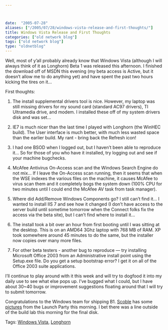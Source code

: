 ```yaml
---



date:  "2005-07-28"
aliases: ["/2005/07/28/windows-vista-release-and-first-thoughts/"]
title: Windows Vista Release and First Thoughts
categories: ["old network blog"]
tags: ["old network blog"]
type: "oldnetblog"
---
```

Well, most of y&#8217;all probably already know that Windows Vista (although I will always think of it as Longhorn) Beta 1 was released this afternoon.  I finished the download off of MSDN this evening (my beta access is Active, but it doesn&#8217;t allow me to do anything yet) and have spent the past two hours kicking the tires on it&#8230;


First thoughts:


1.  The install supplemental drivers tool is nice.  However, my laptop was still missing drivers for my sound card (standard AC97 drivers), TI Ultramedia drive, and modem.  I installed these off of my system drivers disk and was set&#8230;


2.  IE7 is much nicer than the last time I played with Longhorn (the WinHEC build).  The User interface is much better, with much less wasted space than the earlier build.  My rant - bring back the Refresh icon!


3.  I had one BSOD when I logged out, but I haven&#8217;t been able to reproduce it&#8230;  So for those of you who have it installed, try logging out and see if your machine bugchecks.


4.  McAfee Antivirus On-Access scan and the Windows Search Engine do not mix&#8230;  If I leave the On-Access scan running, then it seems that when the WSE indexes the various files on the machine, it causes McAfee to virus scan them and it completely bogs the system down (100% CPU for two minutes until I could end the McAfee AV task from task manager).


5.  Where did Add/Remove Windows Components go?  I still can&#8217;t find it&#8230;  I wanted to install IIS 7 and see how it changed (I don&#8217;t have access to the server build until sometime tomorrow when the Connect folks fix the access via the beta site), but I can&#8217;t find where to install it&#8230;


6.  The install took a bit over an hour from first booting until I was sitting at the desktop.  This is on an AMD64 3Ghz laptop with 768 MB of RAM.  XP took somewhere around 45 minutes to do the same, but the installer now copies over many more files.


7.  For other beta testers - another bug to reproduce &#8212;  try installing Microsoft Office 2003 from an Administrative install point using the Setup.exe file.  Do you get a setup bootstrap error?  I get it on all of the Office 2003 suite applications.


I&#8217;ll continue to play around with it this week and will try to dogfood it into my daily use to see what else pops up.  I&#8217;ve bugged what I could, but I have about 30~40 bugs or improvement suggestions floating around that I will try to submit tomorrow.


Congratulations to the Windows team for shipping B1.  <a href="http://scoble.weblogs.com">Scoble</a> has some <a href="http://radio.weblogs.com/0001011/2005/07/27.html#a10760">pictures</a> from the Launch Party this morning.  I bet there was a line outside of the build lab this morning for the final disk.


Tags: <a href="http://technorati.com/tag/Windows+Vista" title="See the Technorati tag page for 'Windows Vista'." rel="tag">Windows Vista</a>, <a href="http://technorati.com/tag/Longhorn" title="See the Technorati tag page for 'Longhorn'." rel="tag">Longhorn</a>


